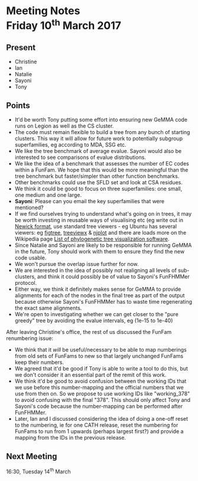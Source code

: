 Meeting Notes<br>Friday 10<sup>th</sup> March 2017
==

Present
--

 * Christine
 * Ian
 * Natalie
 * Sayoni
 * Tony

Points
--

 * It'd be worth Tony putting some effort into ensuring new GeMMA code runs on Legion as well as the CS cluster.
 * The code must remain flexible to build a tree from any bunch of starting clusters. This way it will allow for future work to potentially subgroup superfamilies, eg according to MDA, SSG etc.
 * We like the tree benchmark of average evalue. Sayoni would also be interested to see comparisons of evalue distributions.
 * We like the idea of a benchmark that assesses the number of EC codes within a FunFam. We hope that this would be more meaningful than the tree benchmark but faster/simpler than other function benchmarks.
 * Other benchmarks could use the SFLD set and look at CSA residues.
 * We think it could be good to focus on three superfamilies: one small, one medium and one large.
 * **Sayoni**: Please can you email the key superfamilies that were mentioned?
 * If we find ourselves trying to understand what's going on in trees, it may be worth investing in reusable ways of visualising etc (eg write out in [Newick format](https://en.wikipedia.org/wiki/Newick_format), use standard tree viewers - eg Ubuntu has several viewers: eg [figtree](http://packages.ubuntu.com/yakkety/figtree), [treeviewx](http://packages.ubuntu.com/yakkety/treeviewx) & [njplot](http://packages.ubuntu.com/yakkety/njplot) and there are loads more on the Wikipedia page [List of phylogenetic tree visualization software](https://en.wikipedia.org/wiki/List_of_phylogenetic_tree_visualization_software).
 * Since Natalie and Sayoni are likely to be responsible for running GeMMA in the future, Tony should work with them to ensure they find the new code usable.
 * We won't pursue the overlap issue further for now.
 * We are interested in the idea of possibly not realigning all levels of sub-clusters, and think it could possibly be of value to Sayoni's FunFHMMer protocol.
 * Either way, we think it definitely makes sense for GeMMA to provide alignments for each of the nodes in the final tree as part of the output because otherwise Sayoni's FunFHMMer has to waste time regenerating the exact same alignments.
 * We're open to investigating whether we can get closer to the "pure greedy" tree by avoiding the evalue intervals, eg  (1e-15  to 1e-40)

After leaving Christine's office, the rest of us discussed the FunFam renumbering issue:
 * We think that it *will* be useful/necessary to be able to map numberings from old sets of FunFams to new so that largely unchanged FunFams keep their numbers.
 * We agreed that it'd be good if Tony is able to write a tool to do this, but we don't consider it an essential part of the remit of this work.
 * We think it'd be good to avoid confusion between the working IDs that we use before this number-mapping and the official numbers that we use from then on. So we propose to use working IDs like "working_378" to avoid confusing with the final "378". This should only affect Tony and Sayoni's code because the number-mapping can be performed after FunFHMMer.
 * Later, Ian and I discussed considering the idea of doing a one-off reset to the numbering, ie for one CATH release, reset the numbering for FunFams to run from 1 upwards (perhaps largest first?) and provide a mapping from the IDs in the previous release.

Next Meeting
--

16:30, Tuesday 14<sup>th</sup> March

